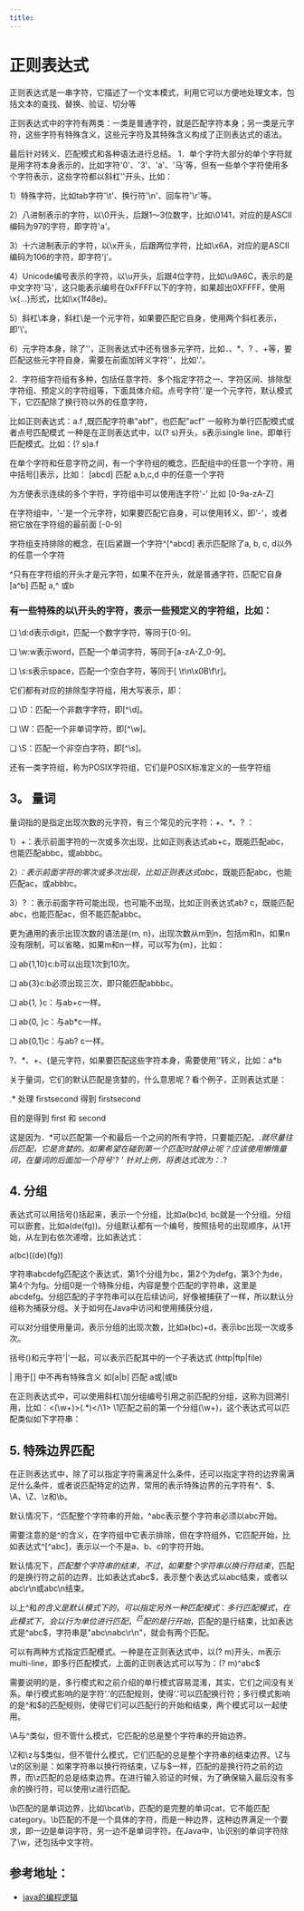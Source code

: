 ```yaml
---
title:
---
```

# 正则表达式

 正则表达式是一串字符，它描述了一个文本模式，利用它可以方便地处理文本，包括文本的查找、替换、验证、切分等

 正则表达式中的字符有两类：一类是普通字符，就是匹配字符本身；另一类是元字符，这些字符有特殊含义，这些元字符及其特殊含义构成了正则表达式的语法。

 最后针对转义、匹配模式和各种语法进行总结。
 1．单个字符大部分的单个字符就是用字符本身表示的，比如字符'0'、'3'、'a'、'马'等，但有一些单个字符使用多个字符表示，这些字符都以斜杠'\'开头，比如：

 1）特殊字符，比如tab字符'\t'、换行符'\n'、回车符'\r'等。

 2）八进制表示的字符，以\0开头，后跟1～3位数字，比如\0141，对应的是ASCII编码为97的字符，即字符'a'。

 3）十六进制表示的字符，以\x开头，后跟两位字符，比如\x6A，对应的是ASCII编码为106的字符，即字符'j'。

 4）Unicode编号表示的字符，以\u开头，后跟4位字符，比如\u9A6C，表示的是中文字符'马'，这只能表示编号在0xFFFF以下的字符，如果超出0ⅩFFFF，使用\x{...}形式，比如\x{1f48e}。

 5）斜杠\本身，斜杠\是一个元字符，如果要匹配它自身，使用两个斜杠表示，即'\\'。

 6）元字符本身，除了'\'，正则表达式中还有很多元字符，比如．、*、? 、+等，要匹配这些元字符自身，需要在前面加转义字符'\'，比如'\.'。

 2．字符组字符组有多种，包括任意字符、多个指定字符之一、字符区间、排除型字符组、预定义的字符组等，下面具体介绍。点号字符'.'是一个元字符，默认模式下，它匹配除了换行符以外的任意字符，

 比如正则表达式：a.f ,既匹配字符串"abf"，也匹配"acf" 一般称为单行匹配模式或者点号匹配模式  一种是在正则表达式中，以(? s)开头，s表示single line，即单行匹配模式。比如：(? s)a.f


在单个字符和任意字符之间，有一个字符组的概念，匹配组中的任意一个字符，用中括号[]表示，比如： [abcd] 匹配 a,b,c,d 中的任意一个字符

为方便表示连续的多个字符，字符组中可以使用连字符'-' 比如 [0-9a-zA-Z]

在字符组中，'-'是一个元字符，如果要匹配它自身，可以使用转义，即'\-'，或者把它放在字符组的最前面 [-0-9]

字符组支持排除的概念，在[后紧跟一个字符^[^abcd] 表示匹配除了a, b, c, d以外的任意一个字符

^只有在字符组的开头才是元字符，如果不在开头，就是普通字符，匹配它自身
[a^b] 匹配 a,^ 或b

### 有一些特殊的以\开头的字符，表示一些预定义的字符组，比如：

❑ \d:d表示digit，匹配一个数字字符，等同于[0-9]。

❑ \w:w表示word，匹配一个单词字符，等同于[a-zA-Z_0-9]。

❑ \s:s表示space，匹配一个空白字符，等同于[ \t\n\x0B\f\r]。

它们都有对应的排除型字符组，用大写表示，即：

❑ \D：匹配一个非数字字符，即[^\d]。

❑ \W：匹配一个非单词字符，即[^\w]。

❑ \S：匹配一个非空白字符，即[^\s]。

还有一类字符组，称为POSIⅩ字符组，它们是POSIⅩ标准定义的一些字符组

## 3。 量词

量词指的是指定出现次数的元字符，有三个常见的元字符：+、*、? ：

1）+：表示前面字符的一次或多次出现，比如正则表达式ab+c，既能匹配abc，也能匹配abbc，或abbbc。

2）*：表示前面字符的零次或多次出现，比如正则表达式ab*c，既能匹配abc，也能匹配ac，或abbbc。

3）? ：表示前面字符可能出现，也可能不出现，比如正则表达式ab? c，既能匹配abc，也能匹配ac，但不能匹配abbc。

更为通用的表示出现次数的语法是{m, n}，出现次数从m到n，包括m和n，如果n没有限制，可以省略，如果m和n一样，可以写为{m}，比如：

❑ ab{1,10}c:b可以出现1次到10次。

❑ ab{3}c:b必须出现三次，即只能匹配abbbc。

❑ ab{1, }c：与ab+c一样。

❑ ab{0, }c：与ab*c一样。

❑ ab{0,1}c：与ab? c一样。

?、*、+、{是元字符，如果要匹配这些字符本身，需要使用'\'转义，比如：a\*b


关于量词，它们的默认匹配是贪婪的，什么意思呢？看个例子，正则表达式是：

<a>.*</a>
处理 
<a>first</a><a>second</a>
得到 <a>first</a><a>second</a> 

目的是得到   <a>first</a> 和 <a>second</a>

这是因为．*可以匹配第一个<a>和最后一个</a>之间的所有字符，只要能匹配，.*就尽量往后匹配，它是贪婪的。如果希望在碰到第一个匹配时就停止呢？应该使用懒惰量词，在量词的后面加一个符号'? '
针对上例，将表达式改为：<a>.*?</a>

## 4. 分组

表达式可以用括号()括起来，表示一个分组，比如a(bc)d, bc就是一个分组。分组可以嵌套，比如a(de(fg))。分组默认都有一个编号，按照括号的出现顺序，从1开始，从左到右依次递增，比如表达式：

a(bc)((de)(fg))

字符串abcdefg匹配这个表达式，第1个分组为bc，第2个为defg，第3个为de，第4个为fg。分组0是一个特殊分组，内容是整个匹配的字符串，这里是abcdefg。分组匹配的子字符串可以在后续访问，好像被捕获了一样，所以默认分组称为捕获分组。关于如何在Java中访问和使用捕获分组，


可以对分组使用量词，表示分组的出现次数，比如a(bc)+d，表示bc出现一次或多次。

括号()和元字符'|'一起，可以表示匹配其中的一个子表达式 (http|ftp|file)

| 用于[] 中不再有特殊含义 如[a|b] 匹配 a或|或b

在正则表达式中，可以使用斜杠\加分组编号引用之前匹配的分组，这称为回溯引用，比如：<(\w+)>(.*)</\1>  \1匹配之前的第一个分组(\w+)，这个表达式可以匹配类似如下字符串：
<title>bc</title>

## 5. 特殊边界匹配

在正则表达式中，除了可以指定字符需满足什么条件，还可以指定字符的边界需满足什么条件，或者说匹配特定的边界，常用的表示特殊边界的元字符有^、$、\A、\Z、\z和\b。

默认情况下，^匹配整个字符串的开始，^abc表示整个字符串必须以abc开始。

需要注意的是^的含义，在字符组中它表示排除，但在字符组外，它匹配开始，比如表达式^[^abc]，表示以一个不是a、b、c的字符开始。

默认情况下，$匹配整个字符串的结束，不过，如果整个字符串以换行符结束，$匹配的是换行符之前的边界，比如表达式abc$，表示整个表达式以abc结束，或者以abc\r\n或abc\n结束。

以上^和$的含义是默认模式下的，可以指定另外一种匹配模式：多行匹配模式，在此模式下，会以行为单位进行匹配，^匹配的是行开始，$匹配的是行结束，比如表达式是^abc$，字符串是"abc\nabc\r\n"，就会有两个匹配。

可以有两种方式指定匹配模式。一种是在正则表达式中，以(? m)开头，m表示multi-line，即多行匹配模式，上面的正则表达式可以写为：(? m)^abc$

需要说明的是，多行模式和之前介绍的单行模式容易混淆，其实，它们之间没有关系。单行模式影响的是字符'.'的匹配规则，使得'.'可以匹配换行符；多行模式影响的是^和$的匹配规则，使得它们可以匹配行的开始和结束，两个模式可以一起使用。 

\A与^类似，但不管什么模式，它匹配的总是整个字符串的开始边界。

\Z和\z与$类似，但不管什么模式，它们匹配的总是整个字符串的结束边界。\Z与\z的区别是：如果字符串以换行符结束，\Z与$一样，匹配的是换行符之前的边界，而\z匹配的总是结束边界。在进行输入验证的时候，为了确保输入最后没有多余的换行符，可以使用\z进行匹配。

\b匹配的是单词边界，比如\bcat\b，匹配的是完整的单词cat，它不能匹配category。\b匹配的不是一个具体的字符，而是一种边界，这种边界满足一个要求，即一边是单词字符，另一边不是单词字符。在Java中，\b识别的单词字符除了\w，还包括中文字符。

## 参考地址：

* [java的编程逻辑](https://weread.qq.com/web/reader/b51320f05e159eb51b29226ka8b3222028ea8baa56554b9)

